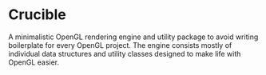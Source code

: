 # Crucible

A minimalistic OpenGL rendering engine and utility package to avoid writing boilerplate for every OpenGL project. The engine consists mostly of individual data structures and utility classes designed to make life with OpenGL easier.
